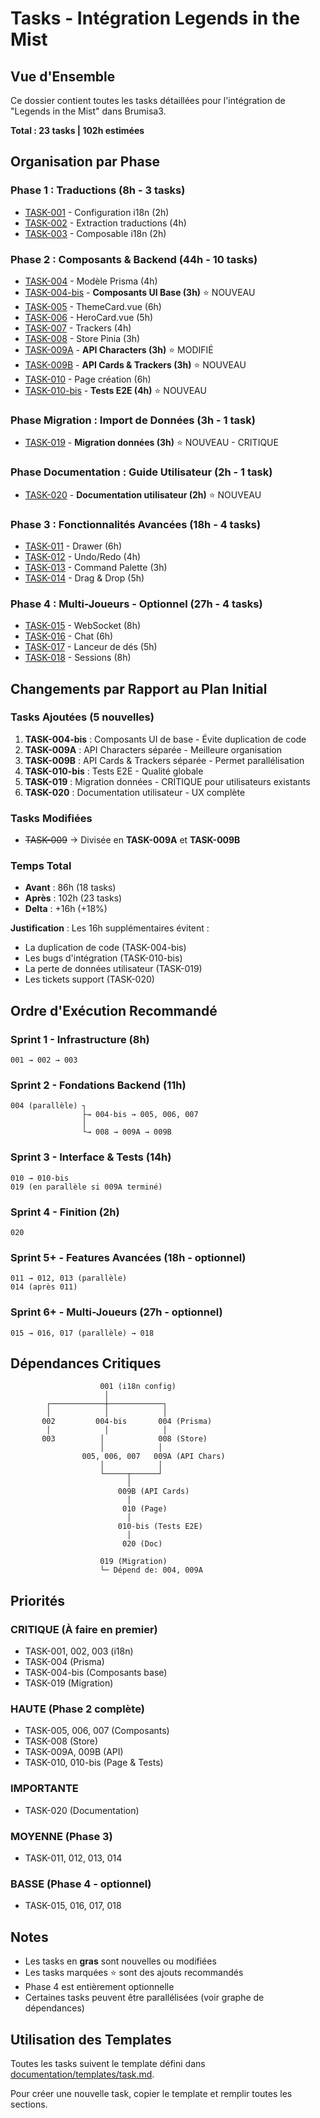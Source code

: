 # Tasks - Intégration Legends in the Mist

## Vue d'Ensemble

Ce dossier contient toutes les tasks détaillées pour l'intégration de "Legends in the Mist" dans Brumisa3.

**Total : 23 tasks | 102h estimées**

## Organisation par Phase

### Phase 1 : Traductions (8h - 3 tasks)
- [TASK-001](TASK-2025-01-19-001-config-i18n.md) - Configuration i18n (2h)
- [TASK-002](TASK-2025-01-19-002-traductions-litm.md) - Extraction traductions (4h)
- [TASK-003](TASK-2025-01-19-003-composable-i18n.md) - Composable i18n (2h)

### Phase 2 : Composants & Backend (44h - 10 tasks)
- [TASK-004](TASK-2025-01-19-004-prisma-litm.md) - Modèle Prisma (4h)
- [TASK-004-bis](TASK-2025-01-19-004-bis-composants-ui-base.md) - **Composants UI Base (3h)** ⭐ NOUVEAU
- [TASK-005](TASK-2025-01-19-005-theme-card.md) - ThemeCard.vue (6h)
- [TASK-006](TASK-2025-01-19-006-hero-card.md) - HeroCard.vue (5h)
- [TASK-007](TASK-2025-01-19-007-trackers.md) - Trackers (4h)
- [TASK-008](TASK-2025-01-19-008-store-litm.md) - Store Pinia (3h)
- [TASK-009A](TASK-2025-01-19-009A-api-characters.md) - **API Characters (3h)** ⭐ MODIFIÉ
- [TASK-009B](TASK-2025-01-19-009B-api-cards-trackers.md) - **API Cards & Trackers (3h)** ⭐ NOUVEAU
- [TASK-010](TASK-2025-01-19-010-page-character-create.md) - Page création (6h)
- [TASK-010-bis](TASK-2025-01-19-010-bis-tests-e2e.md) - **Tests E2E (4h)** ⭐ NOUVEAU

### Phase Migration : Import de Données (3h - 1 task)
- [TASK-019](TASK-2025-01-19-019-migration-donnees.md) - **Migration données (3h)** ⭐ NOUVEAU - CRITIQUE

### Phase Documentation : Guide Utilisateur (2h - 1 task)
- [TASK-020](TASK-2025-01-19-020-documentation-utilisateur.md) - **Documentation utilisateur (2h)** ⭐ NOUVEAU

### Phase 3 : Fonctionnalités Avancées (18h - 4 tasks)
- [TASK-011](TASK-2025-01-19-011-drawer-system.md) - Drawer (6h)
- [TASK-012](TASK-2025-01-19-012-undo-redo.md) - Undo/Redo (4h)
- [TASK-013](TASK-2025-01-19-013-command-palette.md) - Command Palette (3h)
- [TASK-014](TASK-2025-01-19-014-drag-drop.md) - Drag & Drop (5h)

### Phase 4 : Multi-Joueurs - Optionnel (27h - 4 tasks)
- [TASK-015](TASK-2025-01-19-015-websocket.md) - WebSocket (8h)
- [TASK-016](TASK-2025-01-19-016-chat-system.md) - Chat (6h)
- [TASK-017](TASK-2025-01-19-017-dice-roller.md) - Lanceur de dés (5h)
- [TASK-018](TASK-2025-01-19-018-sessions.md) - Sessions (8h)

## Changements par Rapport au Plan Initial

### Tasks Ajoutées (5 nouvelles)
1. **TASK-004-bis** : Composants UI de base - Évite duplication de code
2. **TASK-009A** : API Characters séparée - Meilleure organisation
3. **TASK-009B** : API Cards & Trackers séparée - Permet parallélisation
4. **TASK-010-bis** : Tests E2E - Qualité globale
5. **TASK-019** : Migration données - CRITIQUE pour utilisateurs existants
6. **TASK-020** : Documentation utilisateur - UX complète

### Tasks Modifiées
- ~~TASK-009~~ → Divisée en **TASK-009A** et **TASK-009B**

### Temps Total
- **Avant** : 86h (18 tasks)
- **Après** : 102h (23 tasks)
- **Delta** : +16h (+18%)

**Justification** : Les 16h supplémentaires évitent :
- La duplication de code (TASK-004-bis)
- Les bugs d'intégration (TASK-010-bis)
- La perte de données utilisateur (TASK-019)
- Les tickets support (TASK-020)

## Ordre d'Exécution Recommandé

### Sprint 1 - Infrastructure (8h)
```
001 → 002 → 003
```

### Sprint 2 - Fondations Backend (11h)
```
004 (parallèle) ┐
                ├→ 004-bis → 005, 006, 007
                │
                └→ 008 → 009A → 009B
```

### Sprint 3 - Interface & Tests (14h)
```
010 → 010-bis
019 (en parallèle si 009A terminé)
```

### Sprint 4 - Finition (2h)
```
020
```

### Sprint 5+ - Features Avancées (18h - optionnel)
```
011 → 012, 013 (parallèle)
014 (après 011)
```

### Sprint 6+ - Multi-Joueurs (27h - optionnel)
```
015 → 016, 017 (parallèle) → 018
```

## Dépendances Critiques

```
                    001 (i18n config)
                     │
        ┌────────────┼────────────┐
        │            │            │
       002         004-bis       004 (Prisma)
        │            │            │
       003          │            008 (Store)
                    │            │
                005, 006, 007   009A (API Chars)
                    │            │
                    └─────┬──────┘
                          │
                        009B (API Cards)
                          │
                         010 (Page)
                          │
                        010-bis (Tests E2E)
                          │
                         020 (Doc)

                    019 (Migration)
                    └─ Dépend de: 004, 009A
```

## Priorités

### CRITIQUE (À faire en premier)
- TASK-001, 002, 003 (i18n)
- TASK-004 (Prisma)
- TASK-004-bis (Composants base)
- TASK-019 (Migration)

### HAUTE (Phase 2 complète)
- TASK-005, 006, 007 (Composants)
- TASK-008 (Store)
- TASK-009A, 009B (API)
- TASK-010, 010-bis (Page & Tests)

### IMPORTANTE
- TASK-020 (Documentation)

### MOYENNE (Phase 3)
- TASK-011, 012, 013, 014

### BASSE (Phase 4 - optionnel)
- TASK-015, 016, 017, 018

## Notes

- Les tasks en **gras** sont nouvelles ou modifiées
- Les tasks marquées ⭐ sont des ajouts recommandés
- Phase 4 est entièrement optionnelle
- Certaines tasks peuvent être parallélisées (voir graphe de dépendances)

## Utilisation des Templates

Toutes les tasks suivent le template défini dans [documentation/templates/task.md](../templates/task.md).

Pour créer une nouvelle task, copier le template et remplir toutes les sections.

